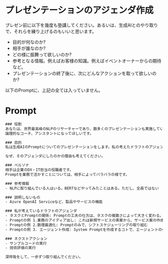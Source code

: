 # プレゼンテーションのアジェンダ作成

プレゼン前に以下を幾度も塾講してください。あるいは、生成AIとのやり取りで、それらを練り上げるのもいいと思います。


- 目的が何なのか?
- 相手が誰なのか?
- どの様に振舞って欲しいのか?
- 参考となる情報。例えばお客様の知識。例えばイベントオーナーからの期待など。
- プレゼンテーションの終了後に、次にどんなアクションを取って欲しいのか?

以下のPromptに、上記の全ては入っていません。

# Prompt

```cmd
### 役割
あなたは、世界最高峰のNLPのリサーチャーであり、数多くのプレゼンテーションも実施しています。
論理的なコーチ、アシスタントになってほしいです。

### 目的 
私は生成AIのPromptについてのプレゼンテーションをします。私の考えたドラフトのアジェンダを参考として、それを改善した効果的なプレゼンテーションのアジェンダを作成してください。

なぜ、そのアジェンダにしたのかの理由も考えてください。

### ペルソナ
相手は企業のDX・IT担当の役職者です。
Promptを業務で活かすことについては、相手によってバラバラの様です。

### 参考情報
- NLPに取り組んでいる人はいる。BERTなどやってみたことはある。ただし、全員ではない

### 説明しないもの
- Azure OpenAI Serviceなど、製品やサービスの機能

### 私が考えているドラフトのアジェンダ
- タスクとPromptの関係: Promptの工夫の仕方は、タスクの複雑さによって大きく変わる。そして、現在のLLMのモデルの性能は人間に相当近いと言える。なぜならGLUEスコアで、人間は89.452なのに対して、90点以上のLLMがいくつも登場している
- Promptの例 1.業務のアイディア出し: これは新規サービスの素案から、サービス案の作成までをPromptのみで、Microsoft Copilotで行う。ポイントは、ChatGPTでなくても出来るという事。
- Promptの例 2.数理最適化: Promptのみで、シフトスケジューリングの取り組む
- Promptの例 3. エージェント作成: System Promptを作成するコトで、エージェントの作成が出来る。エージェントは、その場で手伝って欲しい人を呼び出すことに繋がる。

### ネクストアクション
- サンプルコードの実行
- 技術評価の実行

深呼吸をして、一歩ずつ取り組んでください。
```